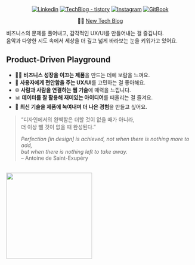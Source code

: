 <div align="center">
    
[![Linkedin](https://img.shields.io/badge/hyun.hwang-%231DA1F2.svg?style=for-the-badge&logo=Linkedin&logoColor=white)](https://www.linkedin.com/in/xtring/)
[![TechBlog - tistory](https://img.shields.io/badge/TechBlog-%231DA1F2.svg?style=for-the-badge&logoColor=white)](https://xtring-dev.tistory.com/)
[![Instagram](https://img.shields.io/badge/xtring-%23E4405F.svg?style=for-the-badge&logo=Instagram&logoColor=white)](https://www.instagram.com/x6tri3n0g/)
[![GitBook](https://img.shields.io/badge/GitBook-%3736FF.svg?style=for-the-badge&logoColor=blue)](https://xtring.gitbook.io)

🏄‍♂️ [New Tech Blog](https://xtring-dev-blog.pages.dev/)

</div>

비즈니스의 문제를 풀어내고, 감각적인 UX/UI를 만들어내는 걸 즐깁니다.  
음악과 다양한 시도 속에서 세상을 더 깊고 넓게 바라보는 눈을 키워가고 있어요.

## Product-Driven Playground

- 🏄‍♂️ **비즈니스 성장을 이끄는 제품**을 만드는 데에 보람을 느껴요.  
- 💫 **사용자에게 편안함을 주는 UX/UI**를 고민하는 걸 좋아해요.  
- 🌐 **사람과 사람을 연결하는 웹 기술**에 매력을 느낍니다.  
- 📊 **데이터를 잘 활용해 재미있는 아이디어**를 떠올리는 걸 즐겨요.  
- 🧪 **최신 기술을 제품에 녹여내며 더 나은 경험**을 만들고 싶어요.  

> “디자인에서의 완벽함은 더할 것이 없을 때가 아니라,  
> 더 이상 뺄 것이 없을 때 완성된다.”  
>   
> *Perfection [in design] is achieved, not when there is nothing more to add,*  
> *but when there is nothing left to take away.*  
> – Antoine de Saint-Exupéry

<br />

<div style="display: flex; flex-direction: row; justify-content: space-between; align-items: center; max-height:260px">
    <a href="https://github.com/x6tri3n0g/github-readme-stats">
      <img 
        align="center" 
        src="https://github-readme-stats.vercel.app/api/?username=x6tri3n0g&show_icons=true&theme=merko"
        style="height: 230px"
       />
    </a>
<!--     <a href="https://github.com/x6tri3n0g/github-readme-stats">
      <img 
        align="center" 
        src="https://github-readme-stats.vercel.app/api/top-langs/?username=x6tri3n0g"
        style="height: 230px"
      />
    </a> -->
</div>
